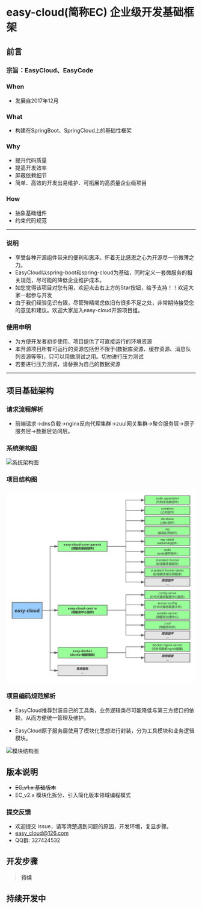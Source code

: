 # easy-cloud(简称EC) 企业级开发基础框架

## 前言

### 宗旨：EasyCloud、EasyCode

### When

- 发展自2017年12月

### What

- 构建在SpringBoot、SpringCloud上的基础性框架

### Why

- 提升代码质量
- 提高开发效率
- 屏蔽依赖细节
- 简单、高效的开发出易维护、可拓展的高质量企业级项目

### How

- 抽象基础组件
- 约束代码规范

---

###    说明

- 享受各种开源组件带来的便利和惠泽。怀着无比感恩之心为开源尽一份微薄之力。
- EasyCloud以spring-boot和spring-cloud为基础，同时定义一套微服务的相关规范，尽可能的降低企业维护成本。
- 如您觉得该项目对您有用，欢迎点击右上方的Star按钮，给予支持！！欢迎大家一起参与开发
- 由于我们经验见识有限，尽管殚精竭虑依旧有很多不足之处，非常期待接受您的意见和建议。欢迎大家加入easy-cloud开源项目组。

###     使用申明
- 为方便开发者初步使用、项目提供了可直接运行的环境资源
- 本开源项目所有可运行的资源包括但不限于(数据库资源、缓存资源、消息队列资源等等)，只可以用做测试之用。切勿进行压力测试
- 若要进行压力测试，请替换为自己的数据资源

---

## 项目基础架构

###  请求流程解析

- 前端请求->dns负载->nginx反向代理集群->zuul网关集群->聚合服务层->原子服务层->数据层访问层。


### 系统架构图

![系统架构图](easy-file/系统架构设计.png)

### 项目结构图

![项目结构图](easy-file/项目结构图.png)

###  项目编码规范解析

- EasyCloud推荐封装自己的工具类，业务逻辑类尽可能降低与第三方接口的依赖，从而方便统一管理及维护。

- EasyCloud原子服务层使用了模块化思想进行封装，分为工具模块和业务逻辑模块。


![模块结构图](easy-file/模块结构图.png)


## 版本说明
- ~~EC_v1.x 基础版本~~
- EC_v2.x 模块化拆分、引入简化版本领域编程模式

### 提交反馈
- 欢迎提交 issue，请写清楚遇到问题的原因，开发环境，复显步骤。
- easy_cloud@126.com
- QQ群: 327424532

## 开发步骤
>#### 待续


## 持续开发中
